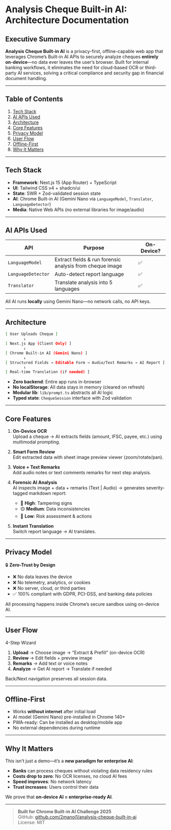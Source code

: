 # Analysis Cheque Built-in AI: Architecture Documentation

## Executive Summary

**Analysis Cheque Built-in AI** is a privacy-first, offline-capable web app that leverages Chrome’s Built-in AI APIs to securely analyze cheques **entirely on-device**—no data ever leaves the user’s browser. Built for internal banking workflows, it eliminates the need for cloud-based OCR or third-party AI services, solving a critical compliance and security gap in financial document handling.

---

## Table of Contents

1. [Tech Stack](#tech-stack)
2. [AI APIs Used](#ai-apis-used)
3. [Architecture](#architecture)
4. [Core Features](#core-features)
5. [Privacy Model](#privacy-model)
6. [User Flow](#user-flow)
7. [Offline-First](#offline-first)
8. [Why It Matters](#why-it-matters)

---

## Tech Stack

- **Framework**: Next.js 15 (App Router) + TypeScript
- **UI**: Tailwind CSS v4 + shadcn/ui
- **State**: SWR + Zod-validated session state
- **AI**: Chrome Built-in AI (Gemini Nano via `LanguageModel`, `Translator`, `LanguageDetector`)
- **Media**: Native Web APIs (no external libraries for image/audio)

---

## AI APIs Used

| API                | Purpose                                                  | On-Device? |
| ------------------ | -------------------------------------------------------- | ---------- |
| `LanguageModel`    | Extract fields & run forensic analysis from cheque image | ✅         |
| `LanguageDetector` | Auto-detect report language                              | ✅         |
| `Translator`       | Translate analysis into 5 languages                      | ✅         |

All AI runs **locally** using Gemini Nano—no network calls, no API keys.

---

## Architecture

```bash
[ User Uploads Cheque ]
        ↓
[ Next.js App (Client Only) ]
        ↓
[ Chrome Built-in AI (Gemini Nano) ]
        ↓
[ Structured Fields → Editable Form → Audio/Text Remarks → AI Report ]
        ↓
[ Real-time Translation (if needed) ]
```

- **Zero backend**: Entire app runs in-browser
- **No localStorage**: All data stays in memory (cleared on refresh)
- **Modular lib**: `lib/prompt.ts` abstracts all AI logic
- **Typed state**: `ChequeSession` interface with Zod validation

---

## Core Features

1. **On-Device OCR**  
   Upload a cheque → AI extracts fields (amount, IFSC, payee, etc.) using multimodal prompting.

2. **Smart Form Review**  
   Edit extracted data with sheet image preview viewer (zoom/rotate/pan).

3. **Voice + Text Remarks**  
   Add audio notes or text comments remarks for next step analysis.

4. **Forensic AI Analysis**  
   AI inspects image + data + remarks (Text | Audio) → generates severity-tagged markdown report:

   - 🔴 **High**: Tampering signs
   - 🟡 **Medium**: Data inconsistencies
   - 🔵 **Low**: Risk assessment & actions

5. **Instant Translation**  
   Switch report language → AI translates.

---

## Privacy Model

🔒 **Zero-Trust by Design**

- ❌ No data leaves the device
- ❌ No telemetry, analytics, or cookies
- ❌ No server, cloud, or third parties
- ✅ 100% compliant with GDPR, PCI-DSS, and banking data policies

All processing happens inside Chrome’s secure sandbox using on-device AI.

---

## User Flow

4-Step Wizard

1. **Upload** → Choose image → “Extract & Prefill” (on-device OCR)
2. **Review** → Edit fields + preview image
3. **Remarks** → Add text or voice notes
4. **Analyze** → Get AI report → Translate if needed

Back/Next navigation preserves all session data.

---

## Offline-First

- Works **without internet** after initial load
- AI model (Gemini Nano) pre-installed in Chrome 140+
- PWA-ready: Can be installed as desktop/mobile app
- No external dependencies during runtime

---

## Why It Matters

This isn’t just a demo—it’s a **new paradigm for enterprise AI**:

- **Banks** can process cheques without violating data residency rules
- **Costs drop to zero**: No OCR licenses, no cloud AI fees
- **Speed improves**: No network latency
- **Trust increases**: Users control their data

We prove that **on-device AI = enterprise-ready AI**.

---

> **Built for Chrome Built-in AI Challenge 2025**  
> GitHub: [github.com/2manoj1/analysis-cheque-built-in-ai](https://github.com/2manoj1/analysis-cheque-built-in-ai)  
> License: MIT
